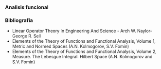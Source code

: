 ### Analisis funcional


### Bibliografia
* Linear Operator Theory In Engineering And Science - Arch W. Naylor-George R. Sell
* Elements of the Theory of Functions and Functional Analysis, Volume 1, Metric and Normed Spaces (A.N. Kolmogorov, S.V. Fomin)
* Elements of the Theory of Functions and Functional Analysis, Volume 2, Measure. The Lebesgue Integral. Hilbert Space (A.N. Kolmogorov and S.V. Fomin)
